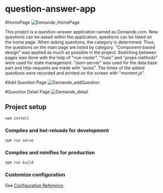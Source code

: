 # question-answer-app

#HomePage
![Demande_HomePage](https://user-images.githubusercontent.com/68066559/104461134-f3a93800-55bf-11eb-848e-4d2be243cab4.png)


This project is a question-answer application named as Demande.com. New questions can be asked within the application, questions can be listed on the home page. When asking questions, the category is determined. Thus, the questions on the main page are listed by category. "Component-based design" was applied as much as possible in the project. Switching between pages was done with the help of "vue-router". "Vuex" and "props methods" were used for state management. "Json-server" was used for the data base part and http-requests are made with "axios". The times of the added questions were recorded and printed on the screen with "moment.js".

#Add Question Page
![Demande_addQuestion](https://user-images.githubusercontent.com/68066559/104462312-7979b300-55c1-11eb-9b26-254cdcf01657.png)

#Question Detail Page
![Demande_detail](https://user-images.githubusercontent.com/68066559/104462451-a29a4380-55c1-11eb-88f5-393735a75ff8.png)



## Project setup
```
npm install
```

### Compiles and hot-reloads for development
```
npm run serve
```

### Compiles and minifies for production
```
npm run build
```

### Customize configuration
See [Configuration Reference](https://cli.vuejs.org/config/).
